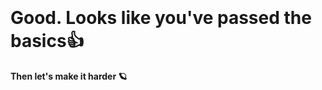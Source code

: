 <br>
<br>
<br>
<br>
<br>
<br>
<br>
<br>
<br>
<br>
<br>
<br>

# Good. Looks like you've passed the basics:thumbsup:

**Then let's make it harder :ringed_planet:**
